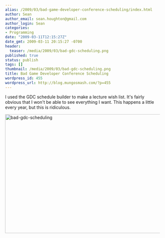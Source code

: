 ```yaml
---
alias: /2009/03/bad-game-developer-conference-scheduling/index.html
author: Sean
author_email: sean.houghton@gmail.com
author_login: Sean
categories:
- Programming
date: "2009-03-11T12:15:27Z"
date_gmt: 2009-03-11 20:15:27 -0700
header:
  teaser: /media/2009/03/bad-gdc-scheduling.png
published: true
status: publish
tags: []
thumbnail: /media/2009/03/bad-gdc-scheduling.png
title: Bad Game Developer Conference Scheduling
wordpress_id: 455
wordpress_url: http://blog.mungosmash.com/?p=455
---
```

I used the GDC schedule builder to make a lecture wish list.  It's fairly obvious that I won't be able to see everything I want.  This happens a little every year, but this is ridiculous.

<a href="{{site.url_root}}/media/2009/03/bad-gdc-scheduling.png"><img class="aligncenter size-full wp-image-456" title="bad-gdc-scheduling" src="{{site.url_root}}/media/2009/03/bad-gdc-scheduling.png" alt="bad-gdc-scheduling" width="546" height="387" /></a>

